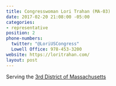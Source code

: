 ```yaml
---
title: Congresswoman Lori Trahan (MA-03)
date: 2017-02-20 21:08:00 -05:00
categories:
- representative
position: 2
phone-numbers:
  twitter: "@LoriUSCongress"
  Lowell Office: 978-453-3200
website: https://loritrahan.com/
layout: post
---
```


Serving the [3rd District of Massachusetts](https://loritrahan.com/)